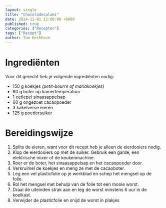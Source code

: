 ```yaml
---
layout: single
title: "Chocoladesalami"
date: 2024-12-01 12:00:00 +0000
published: true
categories: ["Recepten"]
tags: ["Recept"]
author: Tom Kerkhove
---
```


# Ingrediënten

Voor dit gerecht heb je volgende ingrediënten nodig:

- 150 g koekjes _(petit-beurre of mariakoekjes)_
- 60 g boter op kamertemperatuur
- 1 eetlepel sinaasappelsap
- 60 g ongezoet cacaopoeder
- 3 kakelverse eieren
- 125 g poedersuiker

# Bereidingswijze

1. Splits de eieren, want voor dit recept heb je alleen de eierdooiers nodig.
2. Klop de eierdooiers op met de suiker. Gebruik een garde, een elektrische mixer of de keukenmachine.
3. Roer er de boter, het sinaasappelsap en het cacaopoeder door.
4. Verkruimel de koekjes en meng ze met de cacaoboter.
5. Leg een vel plasticfolie op je werkblad en schep het mengsel op de folie.
6. Rol het mengsel met behulp van de folie tot een mooie worst.
7. Draai de uiteinden strak aan en leg de worst minstens 6 uur in de koelkast.
8. Verwijder de plasticfolie en snijd de worst in plakjes
